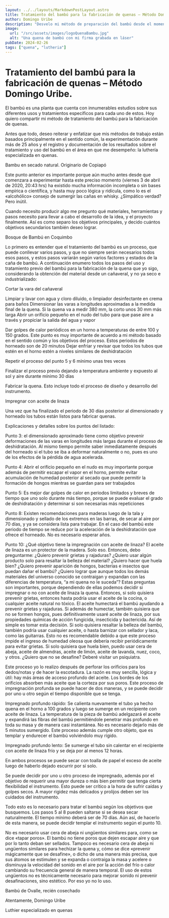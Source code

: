 ```yaml
---
layout: ../../layouts/MarkdownPostLayout.astro
title: Tratamiento del bambú para la fabricación de quenas – Método Domingo Uribe
author: Domingo Uribe
description: "Desvelo mi método de preparación del bambú desde el momento en que se saca del cañaveral hasta la fabricación"
image:
  url: "/src/assets/images/logoQuenaBambu.jpg"
  alt: "Una quena de bambú con mi firma grabada en láser"
pubDate: 2024-02-26
tags: ["quena", "lutheria"]
---
```


# Tratamiento del bambú para la fabricación de quenas – Método Domingo Uribe.

El bambú es una planta que cuenta con innumerables estudios sobre sus diferentes usos y tratamientos específicos para cada uno de estos. Hoy quiero compartir mi método de tratamiento del bambú para la fabricación de quenas.

Antes que todo, deseo reiterar y enfatizar que mis métodos de trabajo están basados principalmente en el sentido común, la experimentación durante más de 25 años y el registro y documentación de los resultados sobre el tratamiento y uso del bambú en el área en que me desempeño: la luthería especializada en quenas.

Bambu en secado natural. Originario de Copiapó

Este punto anterior es importante porque aún mucho antes desde que comenzara a experimentar hasta este preciso momento (viernes 3 de abril de 2020, 20:43 hrs) ha existido mucha información incompleta o sin bases empírica o científica, y hasta muy poco lógica y ridícula, como lo es el «alcohólico» consejo de sumergir las cañas en whisky. ¿Simpático verdad? Pero inútil.

Cuando necesito producir algo me pregunto qué materiales, herramientas y pasos necesito para llevar a cabo el desarrollo de la idea, y el proyecto finalmente. Así es como separo los objetivos principales, y decido cuántos objetivos secundarios también deseo lograr.

Bosque de Bambú en Coquimbo

Lo primero es entender que el tratamiento del bambú es un proceso, que puede conllevar varios pasos, y que no siempre serán necesarios todos esos pasos, y estos pasos variarán según varios factores y estados de la caña de bambú.
A continuación enumero todos los pasos del uso y tratamiento previo del bambú para la fabricación de la quena que yo sigo, considerando la obtención del material desde un cañaveral, y no ya seco e industrializado:

Cortar la vara del cañaveral

Limpiar y lavar con agua y cloro diluido, o limpiador desinfectante en crema para baños
Dimensionar las varas a longitudes aproximadas a la medida final de la quena. Si la quena va a medir 380 mm, la corto unos 30 mm más larga
Abrir un orificio pequeño en el nudo del tubo para que pase aire a través y propiciar la salida del agua y vapor

Dar golpes de calor periódicos en un horno a temperaturas de entre 100 y 150 grados. Este punto es muy importante de acuerdo a mi método basado en el sentido común y los objetivos del proceso. Estos periodos de horneado son de 20 minutos
Dejar enfriar y revisar que todos los tubos que estén en el horno estén a niveles similares de deshidratación

Repetir el proceso del punto 5 y 6 mínimo unas tres veces

Finalizar el proceso previo dejando a temperatura ambiente y expuesto al sol y aire durante mínimo 30 días

Fabricar la quena. Esto incluye todo el proceso de diseño y desarrollo del instrumento.

Impregnar con aceite de linaza

Una vez que ha finalizado el periodo de 30 días posterior al dimensionado y horneado los tubos están listos para fabricar quenas.

Explicaciones y detalles sobre los puntos del listado:

Punto 3: el dimensionado aproximado tiene como objetivo prevenir deformaciones de las varas en longitudes más largas durante el proceso de deshidratación. Al mismo tiempo permite saber inmediatamente después del horneado si el tubo se iba a deformar naturalmente o no, pues es uno de los efectos de la pérdida de agua acelerada.

Punto 4: Abrir el orificio pequeño en el nudo es muy importante porque además de permitir escapar el vapor en el horno, permite evitar acumulación de humedad posterior al secado que puede permitir la formación de hongos mientras se guardan para ser trabajados

Punto 5: Es mejor dar golpes de calor en periodos limitados y breves de tiempo que uno solo durante más tiempo, porque se puede evaluar el grado de deshidratación y determinar si son necesarias más repeticiones

Punto 8: Existen recomendaciones para maderas luego de la tala y dimensionado y sellado de los extremos en las barras, de secar al aire por 70 días, y ya se considera lista para trabajar. En el caso del bambú este periodo de tiempo se reduce por la aceleración de la deshidratación que ofrece el horneado. No es necesario esperar años.

Punto 10: ¿Qué objetivo tiene la impregnación con aceite de linaza? El aceite de linaza es un protector de la madera. Solo eso. Entonces, debo preguntarme: ¿Quiero prevenir grietas y rajaduras? ¿Quiero usar algún producto solo para resaltar la belleza del material? ¿Quiero hacer que huela bien? ¿Quiero prevenir aparición de hongos, bacterias e insectos que puedan dañar el bambú? ¿Quiero lograr que aunque todos los demás materiales del universo conocido se contraigan y expandan con las diferencias de temperatura, “a mi quena no le suceda”? Estas preguntas son importantes, porque dependiendo de ellas podemos decidir si impregnar o no con aceite de linaza la quena. Entonces, si solo quisiera prevenir grietas, entonces hasta podría usar el aceite de la cocina, o cualquier aceite natural no tóxico. El aceite humectará el bambú ayudando a prevenir grietas y rajaduras. Si además de humectar, también quisiera que no se formen hongos, pues definitivamente usaré aceite de linaza, por sus propiedades químicas de acción fungicida, insecticida y bactericida. Así de simple es tomar esta decisión. Si solo quisiera resaltar la belleza del bambú, también podría usar cualquier aceite, o hasta barnizar con sellador y laca, como las guitarras. Esto no es recomendable debido a que este proceso impide el ingreso de humedad oleosa que debería recibir periódicamente para evitar grietas. Si solo quisiera que huela bien, puedo usar cera de abeja, aceite de almendras, aceite de limón, aceite de lavanda, nuez, coco, y otros. ¿Quiero que no se desafine? Deberé visitar un psiquiatra.

Este proceso yo lo realizo después de perforar los orificios para los dedos/notas y de hacer la escotadura. La razón es muy sencilla, lógica y útil: hay más áreas de acceso profundo del aceite. Los bordes de los orificios absorben más aceite que la corteza por sus poros. Este proceso de impregnación profunda se puede hacer de dos maneras, y se puede decidir por uno u otro según el tiempo disponible que se tenga.

Impregnado profundo rápido: Se calienta nuevamente el tubo ya hecho quena en el horno a 100 grados y luego se sumerge en un recipiente con aceite de linaza. La temperatura de la pieza de bambú adelgazará el aceite y expandirá las fibras del bambú permitiéndole penetrar más profundo en toda su masa y de manera casi instantánea. No es necesario dejarlo más de 5 minutos sumergido. Este proceso además cumple otro objeto, que es templar y endurecer el bambú volviéndolo muy rígido.

Impregnado profundo lento: Se sumerge el tubo sin calentar en el recipiente con aceite de linaza frío y se deja por al menos 12 horas.

En ambos procesos se puede secar con toalla de papel el exceso de aceite luego de haberlo dejado escurrir por sí solo.

Se puede decidir por uno u otro proceso de impregnado, además por el objetivo de requerir una mayor dureza o más bien permitir que tenga cierta flexibilidad el instrumento. Esto puede ser crítico a la hora de sufrir caídas y golpes secos. A mayor rigidez más delicados y prolijos deben ser los cuidados del instrumento.

Todo esto es lo necesario para tratar el bambú según los objetivos que busquemos. Los pasos 5 al 8 pueden saltarse si se desea secar naturalmente. El tiempo mínimo deberá ser de 70 días. Aún así, de hacerlo de esta manera, se puede decidir templar el instrumento según el punto 10.

No es necesario usar cera de abeja ni ungüentos similares para, como se dice «tapar poros». El bambú no tiene poros que dejen escapar aire y que por lo tanto deban ser sellados. Tampoco es necesario cera de abeja ni ungüentos similares para hechizar la quena y, cómo se dice «prevenir mágicamente que se desafine», o dicho de una manera más precisa, que sus átomos se estimulen y se expanda o contraiga la masa y acelere o disminuya la velocidad del sonido en el aire por la acción del frío o calor cambiando su frecuencia general de manera temporal. El uso de estos ungüentos no es técnicamente necesario para mejorar sonido ni prevenir desafinaciones, sino estético. Por eso yo no lo uso.

Bambú de Ovalle, recién cosechado

Atentamente, Domingo Uribe

Luthier especializado en quenas
